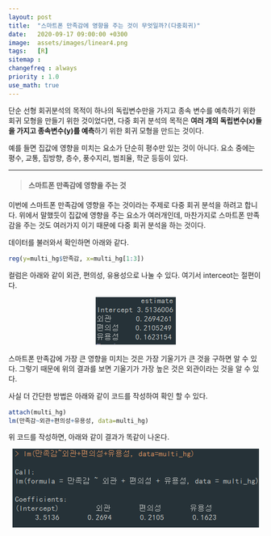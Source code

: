 ```yaml
---
layout: post
title:  "스마트폰 만족감에 영향을 주는 것이 무엇일까?(다중회귀)"
date:   2020-09-17 09:00:00 +0300
image:  assets/images/linear4.png
tags:   [R]
sitemap : 
changefreq : always
priority : 1.0
use_math: true
---
```



단순 선형 회귀분석의 목적이 하나의 독립변수만을 가지고 종속 변수를 예측하기 위한 회귀 모형을 만들기 위한 것이었다면, 다중 회귀 분석의 목적은 **여러 개의 독립변수(x)들을 가지고 종속변수(y)를 예측**하기 위한 회귀 모형을 만드는 것이다.  

예를 들면 집값에 영향을 미치는 요소가 단순히 평수만 있는 것이 아니다. 요소 중에는 평수, 교통, 집방향, 층수, 풍수지리, 범죄율, 학군 등등이 있다. 


--------------


> #### 스마트폰 만족감에 영향을 주는 것

이번에 스마트폰 만족감에 영향을 주는 것이라는 주제로 다중 회귀 분석을 하려고 합니다. 위에서 말했듯이 집값에 영향을 주는 요소가 여러개인데, 마찬가지로 스마트폰 만족감을 주는 것도 여러가지 이기 때문에 다중 회귀 분석을 하는 것이다.   


데이터를 불러와서 확인하면 아래와 같다. 

```r
reg(y=multi_hg$만족감, x=multi_hg[1:3])
```

컬럼은 아래와 같이 외관, 편의성, 유용성으로 나눌 수 있다. 여기서 interceot는 절편이다.

<center><img src="../assets/images/linear4.png" ></center>

스마트폰 만족감에 가장 큰 영향을 미치는 것은 가장 기울기가 큰 것을 구하면 알 수 있다. 그렇기 때문에 위의 결과를 보면 기울기가 가장 높은 것은 외관이라는 것을 알 수 있다.  

사실 더 간단한 방법은 아래와 같이 코드를 작성하여 확인 할 수 있다.

```r
attach(multi_hg)
lm(만족감~외관+편의성+유용성, data=multi_hg)
```

위 코드를 작성하면, 아래와 같이 결과가 똑같이 나온다.

<center><img src="../assets/images/linear5.png" ></center>

